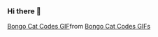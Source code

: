 ### Hi there 👋

<div class="tenor-gif-embed" data-postid="22068584" data-share-method="host" data-aspect-ratio="1.77778" data-width="100%"><a href="https://tenor.com/view/bongo-cat-codes-gif-22068584">Bongo Cat Codes GIF</a>from <a href="https://tenor.com/search/bongo+cat+codes-gifs">Bongo Cat Codes GIFs</a></div> <script type="text/javascript" async src="https://tenor.com/embed.js"></script>

<!--
**KhaledR57/KhaledR57** is a ✨ _special_ ✨ repository because its `README.md` (this file) appears on your GitHub profile.

Here are some ideas to get you started:

- 🔭 I’m currently working on ...
- 🌱 I’m currently learning ...
- 👯 I’m looking to collaborate on ...
- 🤔 I’m looking for help with ...
- 💬 Ask me about ...
- 📫 How to reach me: ...
- 😄 Pronouns: ...
- ⚡ Fun fact: ...
-->
